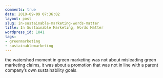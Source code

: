 ```yaml
---
comments: true
date: 2010-09-09 07:36:02
layout: post
slug: in-sustainable-marketing-words-matter
title: In Sustainable Marketing, Words Matter
wordpress_id: 1841
tags:
- greenmarketing
- sustainablemarketing
---
```


the watershed moment in green marketing was not about misleading green marketing claims, it was about a promotion that was not in line with a parent company’s own sustainability goals.

